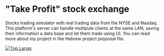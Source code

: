 # "Take Profit" stock exchange
Stocks trading simulator with real trading data from the NYSE and Nasdaq. This platform's server can handle multipule clients at the same LAN, saving their information a data base and let them trade using UI. You can read more about my project in the Hebrew project proposal file.

[![Top Langs](https://github-readme-stats.vercel.app/api/top-langs/?username=anuraghazra&layout=compact)](https://github.com/anuraghazra/github-readme-stats)
